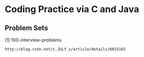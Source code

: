 Coding Practice via C and Java
=============================

Problem Sets
------------

[1] 100-interview-problems

    http://blog.csdn.net/v_JULY_v/article/details/6015165
